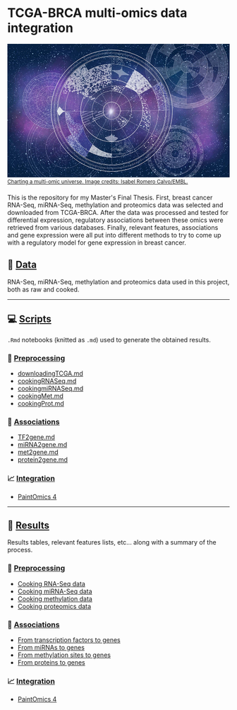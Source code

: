 # TCGA-BRCA multi-omics data integration
![Charting a multi-omic universe. Image credits: Isabel Romero Calvo/EMBL.](scripts/cover.jpg)
<sup>[Charting a multi-omic universe. Image credits: Isabel Romero Calvo/EMBL.](https://www.embl.org/news/science/charting-a-multi-omic-universe/)</sup>

This is the repository for my Master's Final Thesis. First, breast cancer RNA-Seq, miRNA-Seq, methylation and proteomics data was selected and downloaded from TCGA-BRCA. After the data was processed and tested for differential expression, regulatory associations between these omics were retrieved from various databases. Finally, relevant features, associations and gene expression were all put into different methods to try to come up with a regulatory model for gene expression in breast cancer.

## :dna: [Data](data/)
RNA-Seq, miRNA-Seq, methylation and proteomics data used in this project, both as raw and cooked.

---

## :computer: [Scripts](scripts/)
`.Rmd` notebooks (knitted as `.md`) used to generate the obtained results.

### 🍳 [Preprocessing](scripts/preprocessing/)
- [downloadingTCGA.md](scripts/preprocessing/downloadingTCGA.md)
- [cookingRNASeq.md](scripts/preprocessing/cookingRNASeq.md)
- [cookingmiRNASeq.md](scripts/preprocessing/cookingmiRNASeq.md)
- [cookingMet.md](scripts/preprocessing/cookingMet.md)
- [cookingProt.md](scripts/preprocessing/cookingProt.md)

### 👫 [Associations](scripts/associations/)
- [TF2gene.md](scripts/associations/TF-gene/TF2gene.md)
- [miRNA2gene.md](scripts/associations/miRNA-gene/miRNA2gene.md)
- [met2gene.md](scripts/associations/met-gene/met2gene.md)
- [protein2gene.md](scripts/associations/protein-gene/protein2gene.md)

### 📈 [Integration](scripts/integration/)
- [PaintOmics 4](scripts/integration/paintomics)

---

## 📓 [Results](results/)

Results tables, relevant features lists, etc... along with a summary of the process.

### 🍳 [Preprocessing](results/preprocessing/)
- [Cooking RNA-Seq data](results/preprocessing/cookingRNASeq)
- [Cooking miRNA-Seq data](results/preprocessing/cookingmiRNASeq)
- [Cooking methylation data](results/preprocessing/cookingMet)
- [Cooking proteomics data](results/preprocessing/cookingProt)

### 👫 [Associations](results/associations/)
- [From transcription factors to genes](results/associations/TF-gene/)
- [From miRNAs to genes](results/associations/miRNA-gene/)
- [From methylation sites to genes](results/associations/met-gene/)
- [From proteins to genes](results/associations/protein-gene/)

### 📈 [Integration](results/integration/)
- [PaintOmics 4](results/integration/paintomics)